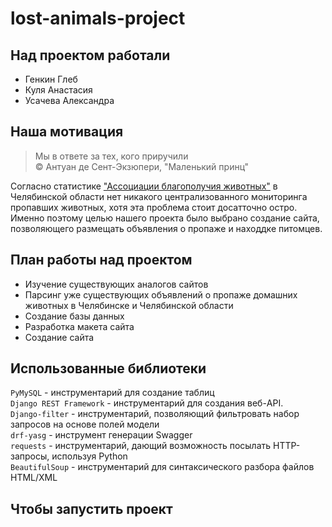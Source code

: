 # lost-animals-project
## Над проектом работали

- Генкин Глеб
- Куля Анастасия
- Усачева Александра

## Наша мотивация
> Мы в ответе за тех, кого приручили      
> © Антуан де Сент-Экзюпери, "Маленький принц"

Согласно статистике ["Ассоциации благополучия животных"](https://blagozoo.ru/statistika?ysclid=li1isd034p694764694) в Челябинской области нет никакого централизованного мониторинга пропавших животных, хотя эта проблема стоит досатточно остро. Именно поэтому целью нашего проекта было выбрано создание сайта, позволяющего размещать объявления о пропаже и находдке питомцев.

## План работы над проектом
- Изучение существующих аналогов сайтов
- Парсинг уже существующих объявлений о пропаже домашних животных в Челябинске и Челябинской области
- Создание базы данных
- Разработка макета сайта
- Создание сайта 

## Использованные библиотеки
`PyMySQL` - инструментарий для создание таблиц    
`Django REST Framework` - инструментарий для создания веб-API.    
`Django-filter` - инструментарий, позволяющий фильтровать набор запросов на основе полей модели   
`drf-yasg` - инструмент генерации Swagger   
`requests` - инструментарий, дающий возможность посылать HTTP-запросы, используя Python   
`BeautifulSoup` - инструментарий для синтаксического разбора файлов HTML/XML    


## Чтобы запустить проект

